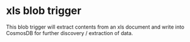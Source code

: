 # xls blob trigger

This blob trigger will extract contents from an xls document and write into CosmosDB for further discovery / extraction of data.
